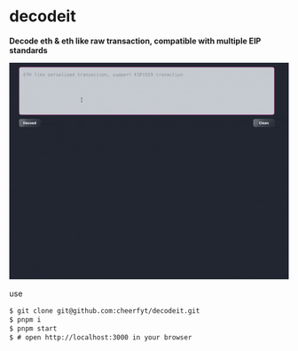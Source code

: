 decodeit
========

__Decode eth & eth like raw transaction, compatible with multiple EIP standards__

![decodeit](https://github.com/cheerfyt/decodeit/blob/main/decodeit.gif?raw=true)

use

```
$ git clone git@github.com:cheerfyt/decodeit.git
$ pnpm i
$ pnpm start
$ # open http://localhost:3000 in your browser
```
